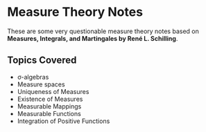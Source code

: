 # Measure Theory Notes

These are some very questionable measure theory notes based on **Measures, Integrals, and Martingales by René L. Schilling**.

## Topics Covered

- σ-algebras
- Measure spaces
- Uniqueness of Measures
- Existence of Measures
- Measurable Mappings
- Measurable Functions
- Integration of Positive Functions
